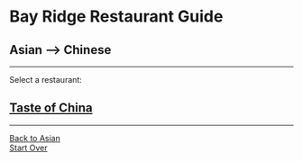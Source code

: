 # Bay Ridge Restaurant Guide
## Asian --> Chinese
---
Select a restaurant:
## [Taste of China](http://www.brooklyntasteofchina.com/)
---
[Back to Asian](asian)  
[Start Over](../)